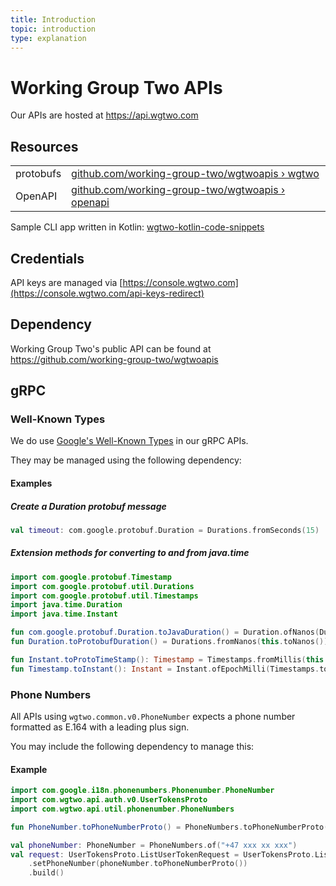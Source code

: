 ```yaml
---
title: Introduction
topic: introduction
type: explanation
---
```


# Working Group Two APIs
Our APIs are hosted at https://api.wgtwo.com

## Resources

|           |                                                                    |
|-----------|--------------------------------------------------------------------|
| protobufs | [github.com/working-group-two/wgtwoapis › wgtwo](https://github.com/working-group-two/wgtwoapis/tree/master/wgtwo) |
| OpenAPI   | [github.com/working-group-two/wgtwoapis › openapi](https://github.com/working-group-two/wgtwoapis/tree/master/openapi) |

Sample CLI  app written in Kotlin: [wgtwo-kotlin-code-snippets](https://github.com/working-group-two/wgtwo-kotlin-code-snippets)

## Credentials
API keys are managed via [https://console.wgtwo.com](https://console.wgtwo.com/api-keys-redirect)

## Dependency
Working Group Two's public API can be found at https://github.com/working-group-two/wgtwoapis

<JitpackDependency />

## gRPC

### Well-Known Types
We do use [Google's Well-Known Types](https://developers.google.com/protocol-buffers/docs/reference/google.protobuf) in our gRPC APIs.

They may be managed using the following dependency:
<ClientDependencies :clients="['protobuf-java-util']"/>

#### Examples

##### Create a Duration protobuf message
```kotlin
val timeout: com.google.protobuf.Duration = Durations.fromSeconds(15)
```

##### Extension methods for converting to and from java.time
```kotlin
import com.google.protobuf.Timestamp
import com.google.protobuf.util.Durations
import com.google.protobuf.util.Timestamps
import java.time.Duration
import java.time.Instant

fun com.google.protobuf.Duration.toJavaDuration() = Duration.ofNanos(Durations.toNanos(this))
fun Duration.toProtobufDuration() = Durations.fromNanos(this.toNanos())

fun Instant.toProtoTimeStamp(): Timestamp = Timestamps.fromMillis(this.toEpochMilli())
fun Timestamp.toInstant(): Instant = Instant.ofEpochMilli(Timestamps.toMillis(this))
```

### Phone Numbers
All APIs using `wgtwo.common.v0.PhoneNumber` expects a phone number formatted as E.164 with a leading plus sign.

You may include the following dependency to manage this:
<ClientDependencies :clients="['phonenumber-utils']"/>

#### Example
```kotlin
import com.google.i18n.phonenumbers.Phonenumber.PhoneNumber
import com.wgtwo.api.auth.v0.UserTokensProto
import com.wgtwo.api.util.phonenumber.PhoneNumbers

fun PhoneNumber.toPhoneNumberProto() = PhoneNumbers.toPhoneNumberProto(this)

val phoneNumber: PhoneNumber = PhoneNumbers.of("+47 xxx xx xxx")
val request: UserTokensProto.ListUserTokenRequest = UserTokensProto.ListUserTokenRequest.newBuilder()
    .setPhoneNumber(phoneNumber.toPhoneNumberProto())
    .build()
```
